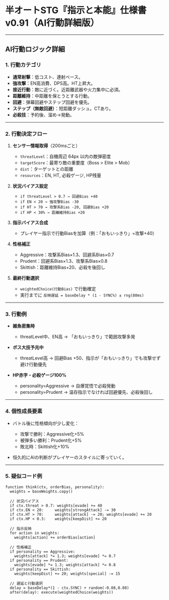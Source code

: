 # 半オートSTG『指示と本能』仕様書 v0.91（AI行動詳細版）

---

## AI行動ロジック詳細

### 1. 行動カテゴリ

* **通常射撃**：低コスト、連射ベース。
* **強攻撃**：EN高消費、DPS高。HT上昇大。
* **接近行動**：敵に近づく。近距離武器や火力集中に必須。
* **距離維持**：中距離を保とうとする行動。
* **回避**：弾幕回避やステップ回避を優先。
* **ステップ（無敵回避）**：短距離ダッシュ。CTあり。
* **必殺技**：予約後、溜め→発動。

---

### 2. 行動決定フロー

1. **センサー情報取得**（200msごと）

   * `threatLevel`：自機周辺 64px 以内の敵弾密度
   * `targetScore`：最寄り敵の重要度（Boss > Elite > Mob）
   * `dist`：ターゲットとの距離
   * `resources`：EN, HT, 必殺ゲージ, HP残量
2. **状況バイアス設定**

   * `if threatLevel > 0.7 → 回避Bias +40`
   * `if EN < 20 → 強攻撃Bias -30`
   * `if HT > 70 → 攻撃系Bias -20, 回避Bias +20`
   * `if HP < 30% → 距離維持Bias +20`
3. **指示バイアス合成**

   * プレイヤー指示で行動Biasを加算（例：「おもいっきり」=攻撃+40）
4. **性格補正**

   * Aggressive：攻撃系Bias×1.3、回避系Bias×0.7
   * Prudent：回避系Bias×1.3、攻撃系Bias×0.8
   * Skittish：距離維持Bias+20、必殺を後回し
5. **最終行動選択**

   * `weightedChoice(行動Bias)` で行動確定
   * 実行までに `反映遅延 = baseDelay * (1 - SYNC%) ± rng(80ms)`

---

### 3. 行動例

* **雑魚密集時**

  * threatLevel中、EN高 → 「おもいっきり」で範囲攻撃多発
* **ボス大技予兆中**

  * threatLevel高 → 回避Bias +50、指示が「おもいっきり」でも攻撃せず避け行動優先
* **HP赤字・必殺ゲージ100%**

  * personality=Aggressive → 自爆覚悟で必殺発動
  * personality=Prudent → 温存指示でなければ回避優先、必殺後回し

---

### 4. 個性成長要素

* バトル後に性格傾向が少し変化：

  * 攻撃で勝利：Aggressive化+5%
  * 被弾多い勝利：Prudent化+5%
  * 敗北時：Skittish化+10%
* 恒久的にAIの判断がプレイヤーのスタイルに寄っていく。

---

### 5. 疑似コード例

```pseudo
function think(ctx, orderBias, personality):
  weights = baseWeights.copy()

  // 状況バイアス
  if ctx.threat > 0.7: weights[evade] += 40
  if ctx.EN < 20:     weights[strongAttack] -= 30
  if ctx.HT > 70:     weights[attack] -= 20; weights[evade] += 20
  if ctx.HP < 0.3:    weights[keepDist] += 20

  // 指示反映
  for action in weights:
    weights[action] += orderBias[action]

  // 性格補正
  if personality == Aggressive:
    weights[attack] *= 1.3; weights[evade] *= 0.7
  if personality == Prudent:
    weights[evade] *= 1.3; weights[attack] *= 0.8
  if personality == Skittish:
    weights[keepDist] += 20; weights[special] -= 15

  // 遅延と行動選択
  delay = baseDelay*(1 - ctx.SYNC) + random(-0.08,0.08)
  after(delay): execute(weightedChoice(weights))
```